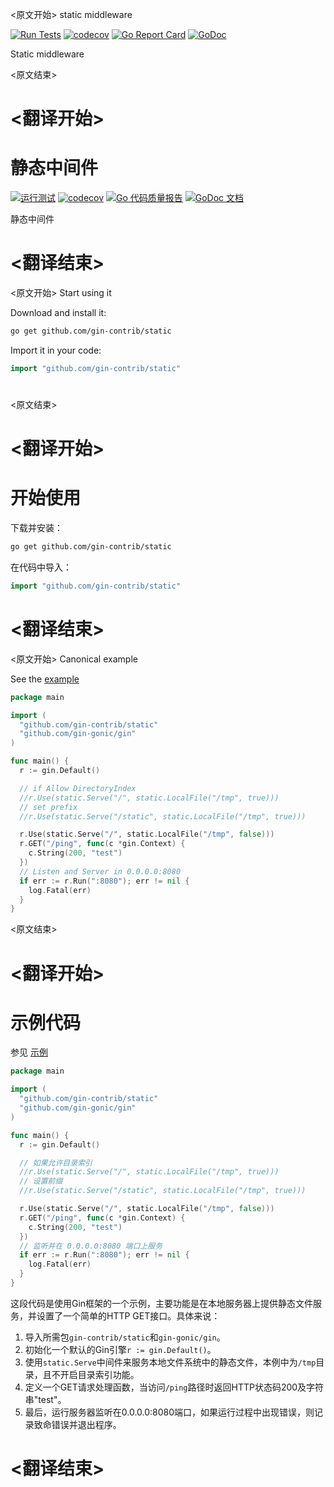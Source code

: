 
<原文开始>
static middleware

[![Run Tests](https://github.com/gin-contrib/static/actions/workflows/go.yml/badge.svg)](https://github.com/gin-contrib/static/actions/workflows/go.yml)
[![codecov](https://codecov.io/gh/gin-contrib/static/branch/master/graph/badge.svg)](https://codecov.io/gh/gin-contrib/static)
[![Go Report Card](https://goreportcard.com/badge/github.com/gin-contrib/static)](https://goreportcard.com/report/github.com/gin-contrib/static)
[![GoDoc](https://godoc.org/github.com/gin-contrib/static?status.svg)](https://godoc.org/github.com/gin-contrib/static)

Static middleware


<原文结束>

# <翻译开始>
# 静态中间件

[![运行测试](https://github.com/gin-contrib/static/actions/workflows/go.yml/badge.svg)](https://github.com/gin-contrib/static/actions/workflows/go.yml)
[![codecov](https://codecov.io/gh/gin-contrib/static/branch/master/graph/badge.svg)](https://codecov.io/gh/gin-contrib/static)
[![Go 代码质量报告](https://goreportcard.com/badge/github.com/gin-contrib/static)](https://goreportcard.com/report/github.com/gin-contrib/static)
[![GoDoc 文档](https://godoc.org/github.com/gin-contrib/static?status.svg)](https://godoc.org/github.com/gin-contrib/static)

静态中间件

# <翻译结束>


<原文开始>
Start using it

Download and install it:

```sh
go get github.com/gin-contrib/static
```

Import it in your code:

```go
import "github.com/gin-contrib/static"
```

#
<原文结束>

# <翻译开始>
# 开始使用

下载并安装：

```sh
go get github.com/gin-contrib/static
```

在代码中导入：

```go
import "github.com/gin-contrib/static"
```

#

# <翻译结束>


<原文开始>
Canonical example

See the [example](_example)

```go
package main

import (
  "github.com/gin-contrib/static"
  "github.com/gin-gonic/gin"
)

func main() {
  r := gin.Default()

  // if Allow DirectoryIndex
  //r.Use(static.Serve("/", static.LocalFile("/tmp", true)))
  // set prefix
  //r.Use(static.Serve("/static", static.LocalFile("/tmp", true)))

  r.Use(static.Serve("/", static.LocalFile("/tmp", false)))
  r.GET("/ping", func(c *gin.Context) {
    c.String(200, "test")
  })
  // Listen and Server in 0.0.0.0:8080
  if err := r.Run(":8080"); err != nil {
    log.Fatal(err)
  }
}
```

<原文结束>

# <翻译开始>
# 示例代码

参见 [示例](_example)

```go
package main

import (
  "github.com/gin-contrib/static"
  "github.com/gin-gonic/gin"
)

func main() {
  r := gin.Default()

  // 如果允许目录索引
  //r.Use(static.Serve("/", static.LocalFile("/tmp", true)))
  // 设置前缀
  //r.Use(static.Serve("/static", static.LocalFile("/tmp", true)))

  r.Use(static.Serve("/", static.LocalFile("/tmp", false)))
  r.GET("/ping", func(c *gin.Context) {
    c.String(200, "test")
  })
  // 监听并在 0.0.0.0:8080 端口上服务
  if err := r.Run(":8080"); err != nil {
    log.Fatal(err)
  }
}
```

这段代码是使用Gin框架的一个示例，主要功能是在本地服务器上提供静态文件服务，并设置了一个简单的HTTP GET接口。具体来说：

1. 导入所需包`gin-contrib/static`和`gin-gonic/gin`。
2. 初始化一个默认的Gin引擎`r := gin.Default()`。
3. 使用`static.Serve`中间件来服务本地文件系统中的静态文件，本例中为`/tmp`目录，且不开启目录索引功能。
4. 定义一个GET请求处理函数，当访问`/ping`路径时返回HTTP状态码200及字符串"test"。
5. 最后，运行服务器监听在0.0.0.0:8080端口，如果运行过程中出现错误，则记录致命错误并退出程序。

# <翻译结束>

